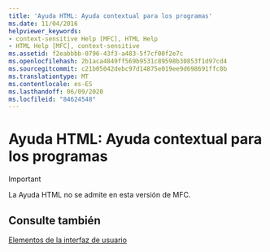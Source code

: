 ```yaml
---
title: 'Ayuda HTML: Ayuda contextual para los programas'
ms.date: 11/04/2016
helpviewer_keywords:
- context-sensitive Help [MFC], HTML Help
- HTML Help [MFC], context-sensitive
ms.assetid: f2eabbbb-0796-43f3-a483-5f7cf00f2e7c
ms.openlocfilehash: 2b1aca4849ff569b9531c89598b30853f1d97cd4
ms.sourcegitcommit: c21b05042debc97d14875e019ee9d698691ffc0b
ms.translationtype: MT
ms.contentlocale: es-ES
ms.lasthandoff: 06/09/2020
ms.locfileid: "84624548"
---
```

# <a name="html-help-context-sensitive-help-for-your-programs"></a>Ayuda HTML: Ayuda contextual para los programas

> [!IMPORTANT]
> La Ayuda HTML no se admite en esta versión de MFC.

## <a name="see-also"></a>Consulte también

[Elementos de la interfaz de usuario](user-interface-elements-mfc.md)
